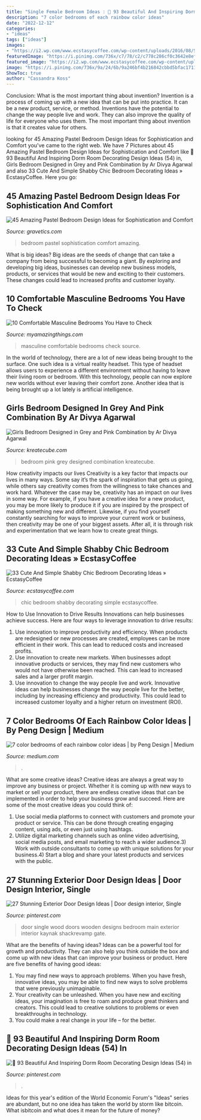 ```yaml
---
title: "Single Female Bedroom Ideas : 🔺 93 Beautiful And Inspiring Dorm Room Decorating Design Ideas (54) In"
description: "7 color bedrooms of each rainbow color ideas"
date: "2022-12-12"
categories:
- "ideas"
tags: ["ideas"]
images:
- "https://i2.wp.com/www.ecstasycoffee.com/wp-content/uploads/2016/08/Small-White-Chic-Bedroom.jpg"
featuredImage: "https://i.pinimg.com/736x/c7/78/c2/c778c286cf0c3642e8efaa88a687b0cc.jpg"
featured_image: "https://i2.wp.com/www.ecstasycoffee.com/wp-content/uploads/2016/08/Small-White-Chic-Bedroom.jpg"
image: "https://i.pinimg.com/736x/9a/24/6b/9a246bf4b216842cbbd5bfac17119f2a.jpg"
ShowToc: true
author: "Cassandra Koss"
---
```



Conclusion: What is the most important thing about invention?
Invention is a process of coming up with a new idea that can be put into practice. It can be a new product, service, or method. Inventions have the potential to change the way people live and work. They can also improve the quality of life for everyone who uses them. The most important thing about invention is that it creates value for others.

	

		
looking for 45 Amazing Pastel Bedroom Design Ideas for Sophistication and Comfort you've came to the right web. We have 7 Pictures about 45 Amazing Pastel Bedroom Design Ideas for Sophistication and Comfort like 🔺 93 Beautiful And Inspiring Dorm Room Decorating Design Ideas (54) in, Girls Bedroom Designed in Grey and Pink Combination by Ar Divya Agarwal and also 33 Cute And Simple Shabby Chic Bedroom Decorating Ideas » EcstasyCoffee. Here you go:
		
    
## 45 Amazing Pastel Bedroom Design Ideas For Sophistication And Comfort

<img loading=lazy src="http://www.gravetics.com/wp-content/uploads/2017/09/Pastel-bedroom.jpg" onerror="this.onerror=null;this.src='https://tse2.mm.bing.net/th?id=OIP.A3JRs_kH1bxmi_YpR7W9hAHaLH&amp;pid=15.1';" alt="45 Amazing Pastel Bedroom Design Ideas for Sophistication and Comfort">

_Source: gravetics.com_

>bedroom pastel sophistication comfort amazing. 

	

What is big ideas?
Big ideas are the seeds of change that can take a company from being successful to becoming a giant. By exploring and developing big ideas, businesses can develop new business models, products, or services that would be new and exciting to their customers. These changes could lead to increased profits and customer loyalty.

    
## 10 Comfortable Masculine Bedrooms You Have To Check

<img loading=lazy src="http://myamazingthings.com/wp-content/uploads/2016/12/idea3-1024x653.jpg" onerror="this.onerror=null;this.src='https://tse1.mm.bing.net/th?id=OIP.aeoVc3b3_M0_JR4pkSRNrAHaEu&amp;pid=15.1';" alt="10 Comfortable Masculine Bedrooms You Have to Check">

_Source: myamazingthings.com_

>masculine comfortable bedrooms check source. 

	

In the world of technology, there are a lot of new ideas being brought to the surface. One such idea is a virtual reality headset. This type of headset allows users to experience a different environment without having to leave their living room or bedroom. With this technology, people can now explore new worlds without ever leaving their comfort zone. Another idea that is being brought up a lot lately is artificial intelligence.

    
## Girls Bedroom Designed In Grey And Pink Combination By Ar Divya Agarwal

<img loading=lazy src="https://kreatecube.com/usefull/vendor/27287/gallery/10397.jpg" onerror="this.onerror=null;this.src='https://tse4.mm.bing.net/th?id=OIP.P3H-pDkdaZL6Ms53IuyNoAHaHM&amp;pid=15.1';" alt="Girls Bedroom Designed in Grey and Pink Combination by Ar Divya Agarwal">

_Source: kreatecube.com_

>bedroom pink grey designed combination kreatecube. 

	

How creativity impacts our lives
Creativity is a key factor that impacts our lives in many ways. Some say it’s the spark of inspiration that gets us going, while others say creativity comes from the willingness to take chances and work hard. Whatever the case may be, creativity has an impact on our lives in some way. 
For example, if you have a creative idea for a new product, you may be more likely to produce it if you are inspired by the prospect of making something new and different. Likewise, if you find yourself constantly searching for ways to improve your current work or business, then creativity may be one of your biggest assets. After all, it is through risk and experimentation that we learn how to create great things.

    
## 33 Cute And Simple Shabby Chic Bedroom Decorating Ideas » EcstasyCoffee

<img loading=lazy src="https://i2.wp.com/www.ecstasycoffee.com/wp-content/uploads/2016/08/Small-White-Chic-Bedroom.jpg" onerror="this.onerror=null;this.src='https://tse2.mm.bing.net/th?id=OIP.UAD_Let8f1s0UX6rpFtoZQHaJ4&amp;pid=15.1';" alt="33 Cute And Simple Shabby Chic Bedroom Decorating Ideas » EcstasyCoffee">

_Source: ecstasycoffee.com_

>chic bedroom shabby decorating simple ecstasycoffee. 

	

How to Use Innovation to Drive Results
Innovations can help businesses achieve success. Here are four ways to leverage innovation to drive results:
1. Use innovation to improve productivity and efficiency. When products are redesigned or new processes are created, employees can be more efficient in their work. This can lead to reduced costs and increased profits.
2. Use innovation to create new markets. When businesses adopt innovative products or services, they may find new customers who would not have otherwise been reached. This can lead to increased sales and a larger profit margin.
3. Use innovation to change the way people live and work. Innovative ideas can help businesses change the way people live for the better, including by increasing efficiency and productivity. This could lead to increased customer loyalty and a higher return on investment (ROI).

    
## 7 Color Bedrooms Of Each Rainbow Color Ideas | By Peng Design | Medium

<img loading=lazy src="https://miro.medium.com/max/2000/1*z2iYGz1scrZsDknxhAe1CQ.jpeg" onerror="this.onerror=null;this.src='https://tse3.mm.bing.net/th?id=OIP.G11pOp5zY1dfIxZOxNrcGwHaFZ&amp;pid=15.1';" alt="7 color bedrooms of each rainbow color ideas | by Peng Design | Medium">

_Source: medium.com_

>. 

	

What are some creative ideas?
Creative ideas are always a great way to improve any business or project. Whether it is coming up with new ways to market or sell your product, there are endless creative ideas that can be implemented in order to help your business grow and succeed. Here are some of the most creative ideas you could think of:
1) Use social media platforms to connect with customers and promote your product or service. This can be done through creating engaging content, using ads, or even just using hashtags.
2) Utilize digital marketing channels such as online video advertising, social media posts, and email marketing to reach a wider audience.3) Work with outside consultants to come up with unique solutions for your business.4) Start a blog and share your latest products and services with the public.

    
## 27 Stunning Exterior Door Design Ideas | Door Design Interior, Single

<img loading=lazy src="https://i.pinimg.com/736x/c7/78/c2/c778c286cf0c3642e8efaa88a687b0cc.jpg" onerror="this.onerror=null;this.src='https://tse3.mm.bing.net/th?id=OIP.5VpuNMe1MuB3ay4OWs3FPAHaOo&amp;pid=15.1';" alt="27 Stunning Exterior Door Design Ideas | Door design interior, Single">

_Source: pinterest.com_

>door single wood doors wooden designs bedroom main exterior interior kaynak shackrevamp gate. 

	

What are the benefits of having ideas?
Ideas can be a powerful tool for growth and productivity. They can also help you think outside the box and come up with new ideas that can improve your business or product. Here are five benefits of having good ideas: 
1. You may find new ways to approach problems. When you have fresh, innovative ideas, you may be able to find new ways to solve problems that were previously unimaginable. 
2. Your creativity can be unleashed. When you have new and exciting ideas, your imagination is free to roam and produce great thinkers and creators. This could lead to creative solutions to problems or even breakthroughs in technology. 
3. You could make a real change in your life – for the better.

    
## 🔺 93 Beautiful And Inspiring Dorm Room Decorating Design Ideas (54) In

<img loading=lazy src="https://i.pinimg.com/736x/9a/24/6b/9a246bf4b216842cbbd5bfac17119f2a.jpg" onerror="this.onerror=null;this.src='https://tse2.mm.bing.net/th?id=OIP.dvPkM1uHXNHnqp0qxUnmNgHaJ4&amp;pid=15.1';" alt="🔺 93 Beautiful And Inspiring Dorm Room Decorating Design Ideas (54) in">

_Source: pinterest.com_

>. 

	

Ideas for this year's edition of the World Economic Forum's "Ideas" series are abundant, but no one idea has taken the world by storm like bitcoin. What isbitcoin and what does it mean for the future of money? 

